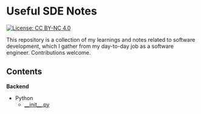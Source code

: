 # Useful SDE Notes

  

[![License: CC BY-NC 4.0](https://img.shields.io/badge/License-CC_BY--NC_4.0-lightgrey.svg)](https://creativecommons.org/licenses/by-nc/4.0/)

  

This repository is a collection of my learnings and notes related to software development, which I gather from my day-to-day job as a software engineer. Contributions welcome.


## Contents

**Backend**
- Python
  - [__init\__.py](https://github.com/navkiran/useful-sde-notes/blob/master/backend/python/__init__.py.md)